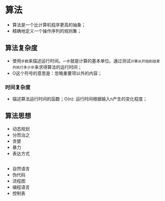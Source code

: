 # 算法

* 算法是一个比计算机程序更高的抽象；
* 精确地定义一个操作序列的规则集；

## 算法复杂度

* 使用`步数`来描述运行时间。`一步`就是计算的基本单位。通过测试`计算从开始到结束共执行多少步`来求得算法的运行时间；
* O这个符号的意思是：忽略重要项以外的内容；

### 时间复杂度

* 描述算法运行时间的函数；O(n): 运行时间根据输入n产生的变化程度；


## 算法思想

* 动态规划
* 分而治之
* 贪婪
* 暴力
* 表达方式

## 

* 自然语言
* 伪代码
* 流程图
* 编程语言
* 控制表